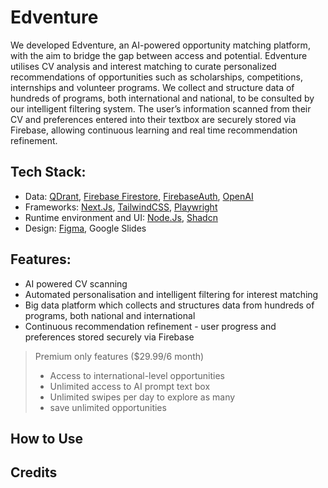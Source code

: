 # Edventure

We developed Edventure, an AI-powered opportunity matching platform, with the aim to bridge the gap between access and potential. Edventure utilises CV analysis and interest matching to curate personalized recommendations of opportunities such as scholarships, competitions, internships and volunteer programs. We collect and structure data of hundreds of programs, both international and national, to be consulted by our intelligent filtering system. The user’s information scanned from their CV and preferences entered into their textbox are securely stored via Firebase, allowing continuous learning and real time recommendation refinement.

## Tech Stack:
- Data: [QDrant](https://qdrant.tech/), [Firebase Firestore](firebase.google.com), [FirebaseAuth](firebase.google.com), [OpenAI](openai.com)
- Frameworks: [Next.Js](https://nextjs.org/), [TailwindCSS](https://tailwindcss.com/), [Playwright](https://playwright.dev/)  
- Runtime environment and UI: [Node.Js](https://nodejs.org/en), [Shadcn](https://ui.shadcn.com/)  
- Design: [Figma](https://www.figma.com), Google Slides  

## Features:
- AI powered CV scanning 
- Automated personalisation and intelligent filtering for interest matching
- Big data platform which collects and structures data from hundreds of programs, both national and international 
- Continuous recommendation refinement - user progress and preferences stored securely via Firebase 
> Premium only features ($29.99/6 month)
> - Access to international-level opportunities
> - Unlimited access to AI prompt text box
> - Unlimited swipes per day to explore as many
> - save unlimited opportunities

## How to Use

## Credits

